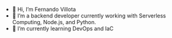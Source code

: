 - 👋 Hi, I’m Fernando Villota
- 👀 I’m a backend developer currently working with Serverless Computing, Node.js, and Python.
- 🌱 I’m currently learning DevOps and IaC
<!--- 📫 How to reach me: williamfvillota@gmail.com--->

<!---
Fernandovj/Fernandovj is a ✨ special ✨ repository because its `README.md` (this file) appears on your GitHub profile.
You can click the Preview link to take a look at your changes.
--->

